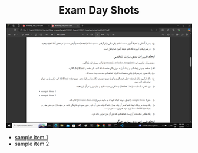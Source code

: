 <h1 style="text-align: center;">Exam Day Shots</h1>

![Exam Day Screenshot](./assets/images/screen1.PNG)

- [sample item 1](https://fccourse.liara.run)
- sample item 2